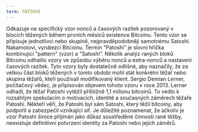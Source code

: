 ```yaml
---
term: PATOSHI
---
```


Odkazuje na specifický vzor nonců a časových razítek pozorovaný v blocích těžených během prvních měsíců existence Bitcoinu. Tento vzor se připisuje jednotlivci nebo skupině, nejpravděpodobněji samotnému Satoshi Nakamotovi, vynálezci Bitcoinu. Termín "Patoshi" je slovní hříčka kombinující "pattern" (vzor) a "Satoshi". Několik analýz raných bloků Bitcoinu odhalilo vzory ve způsobu výběru nonců a extra-nonců a nastavení časových razítek. Tyto vzory byly dostatečně odlišné, aby naznačily, že za velkou část bloků těžených v tomto období mohl stát konkrétní těžař nebo skupina těžařů, kteří používali modifikovaný klient. Sergio Demian Lerner, počítačový vědec, je připisován objevem tohoto vzoru v roce 2013. Lerner odhadl, že těžař Patoshi vytěžil přibližně 1,1 milionu bitcoinů. To vedlo k rozsáhlým spekulacím o motivacích, identitě a současných záměrech těžaře Patoshi. Někteří věří, že Patoshi byl sám Satoshi, který těžil bitcoiny, aby podpořil a zabezpečil vznikající síť. Je důležité poznamenat, že ačkoliv je vzor Patoshi široce přijímán jako důkaz soustředěné činnosti rané těžby, neexistuje definitivní potvrzení identity za Patoshi nebo jejich záměrů.